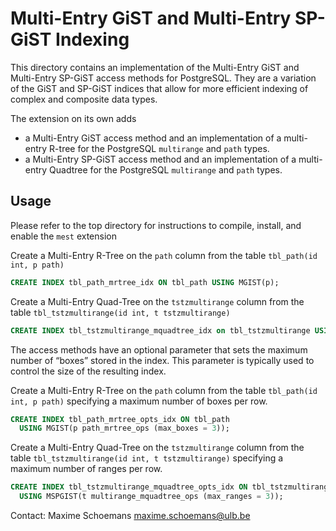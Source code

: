Multi-Entry GiST and Multi-Entry SP-GiST Indexing
=================================================

This directory contains an implementation of the Multi-Entry GiST and Multi-Entry SP-GiST access methods for PostgreSQL. They are a variation of the GiST and SP-GiST indices that allow for more efficient indexing of complex and composite data types.

The extension on its own adds

   - a Multi-Entry GiST access method and an implementation of a multi-entry R-tree for the PostgreSQL `multirange` and `path` types.
   - a Multi-Entry SP-GiST access method and an implementation of a multi-entry Quadtree for the PostgreSQL `multirange` and `path` types.

Usage
-----

Please refer to the top directory for instructions to compile, install, and enable the `mest` extension

Create a Multi-Entry R-Tree on the `path` column from the table `tbl_path(id int, p path)`
```sql
CREATE INDEX tbl_path_mrtree_idx ON tbl_path USING MGIST(p);
```

Create a Multi-Entry Quad-Tree on the `tstzmultirange` column from the table `tbl_tstzmultirange(id int, t tstzmultirange)`
```sql
CREATE INDEX tbl_tstzmultirange_mquadtree_idx on tbl_tstzmultirange USING mspgist(t);
```

The access methods have an optional parameter that sets the maximum number of &ldquo;boxes&rdquo; stored in the index. This parameter is typically used to control the size of the resulting index.

Create a Multi-Entry R-Tree on the `path` column from the table `tbl_path(id int, p path)` specifying a maximum number of boxes per row.
```sql
CREATE INDEX tbl_path_mrtree_opts_idx ON tbl_path 
  USING MGIST(p path_mrtree_ops (max_boxes = 3));
```

Create a Multi-Entry Quad-Tree on the `tstzmultirange` column from the table `tbl_tstzmultirange(id int, t tstzmultirange)` specifying a maximum number of ranges per row.
```sql
CREATE INDEX tbl_tstzmultirange_mquadtree_opts_idx ON tbl_tstzmultirange
  USING MSPGIST(t multirange_mquadtree_ops (max_ranges = 3));
```

Contact:
	Maxime Schoemans	<maxime.schoemans@ulb.be>
